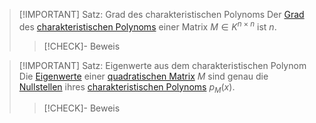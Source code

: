 > [!IMPORTANT] Satz: Grad des charakteristischen Polynoms
> Der [Grad](../../../Analysis/Polynome/Polynom.md) des [charakteristischen Polynoms](Das%20charakteristische%20Polynom.md) einer Matrix $M\in K^{n\times n}$ ist $n$.
> > [!CHECK]- Beweis


> [!IMPORTANT] Satz: Eigenwerte aus dem charakteristischen Polynom
> Die [Eigenwerte](Eigenwerte%20und%20Eigenvektoren/Eigenwert.md) einer [quadratischen Matrix](Quadratische%20Matrix.md) $M$ sind genau die [Nullstellen](../../../Analysis/Polynome/Nullstellen/Nullstelle.md) ihres [charakteristischen Polynoms](Das%20charakteristische%20Polynom.md) $p_M(x)$.
> > [!CHECK]- Beweis
